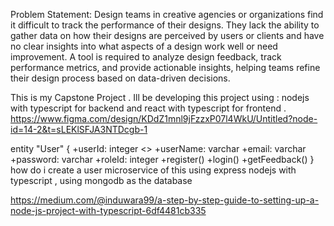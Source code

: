 Problem Statement: Design teams in creative agencies or organizations find it difficult to
track the performance of their designs. They lack the ability to gather data on how their
designs are perceived by users or clients and have no clear insights into what aspects of a
design work well or need improvement. A tool is required to analyze design feedback, track
performance metrics, and provide actionable insights, helping teams refine their design
process based on data-driven decisions.

This is my Capstone Project .
Ill be developing this project using :
nodejs with typescript for backend and react with typescript for frontend .
https://www.figma.com/design/KDdZ1mnl9jFzzxP07l4WkU/Untitled?node-id=14-2&t=sLEKlSFJA3NTDcgb-1

entity "User" {
    +userId: integer <<PK>>
    +userName: varchar
    +email: varchar
    +password: varchar
    +roleId: integer
    +register()
    +login()
    +getFeedback()
} how do i create a user microservice of this using express nodejs with typescript , using mongodb as the database

https://medium.com/@induwara99/a-step-by-step-guide-to-setting-up-a-node-js-project-with-typescript-6df4481cb335


